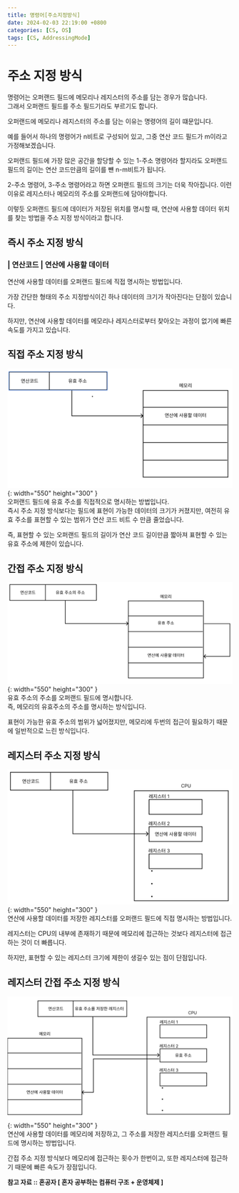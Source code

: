```yaml
---
title: 명령어[주소지정방식]
date: 2024-02-03 22:19:00 +0800
categories: [CS, OS]
tags: [CS, AddressingMode]
---
```

# 주소 지정 방식
 명령어는 오퍼랜드 필드에 메모리나 레지스터의 주소를 담는 경우가 많습니다.  
 그래서 오퍼랜드 필드를 주소 필드기라도 부르기도 합니다.  

 오퍼랜드에 메모리나 레지스터의 주소를 담는 이유는 명령어의 길이 떄문입니다.  

 예를 들어서 하나의 명령어가 n비트로 구성되어 있고, 그중 연산 코드 필드가 m이라고 가정해보겠습니다.  

 오퍼랜드 필드에 가장 많은 공간을 할당할 수 있는 1-주소 명령어라 할지라도 오퍼랜드 필드의 길이는 연산 코드만큼의 길이를 뺸 n-m비트가 됩니다.  

 2-주소 명령어, 3-주소 명령어라고 하면 오퍼랜드 필드의 크기는 더욱 작아집니다.
 이런 이유로 레지스터나 메모리의 주소를 오퍼랜드에 담아야합니다.  

 이렇듯 오퍼랜드 필드에 데이터가 저장된 위치를 명시할 때, 연산에 사용할 데이터 위치를 찾는 방법을 주소 지정 방식이라고 합니다.  

## 즉시 주소 지정 방식
### **| 연산코드 | 연산에 사용할 데이터**

 연산에 사용할 데이터를 오퍼랜드 필드에 직접 명시하는 방법입니다.  

 가장 간단한 형태의 주소 지정방식이긴 하나 데이터의 크기가 작아진다는 단점이 있습니다.  

 하지만, 연산에 사용할 데이터를 메모리나 레지스터로부터 찾아오는 과정이 없기에 빠른 속도를 가지고 있습니다.

## 직접 주소 지정 방식
 ![direct-addressing-mode](/assets/img/cs/direct-addressing-mode.png){: width="550" height="300" }<br/> 
 오퍼랜드 필드에 유효 주소를 직접적으로 명시하는 방법입니다.  
 즉시 주소 지정 방식보다는 필드에 표현이 가능한 데이터의 크기가 커졌지만, 여전히 유효 주소를 표현할 수 있는 범위가 연산 코드 비트 수 만큼 줄었습니다.  

 즉, 표현할 수 있는 오퍼랜드 필드의 길이가 연산 코드 길이만큼 짧아져 표현할 수 있는 유효 주소에 제한이 있습니다.

## 간접 주소 지정 방식
 ![indirect-addressing-mode](/assets/img/cs/indirect-addressing-mode.png){: width="550" height="300" }<br/>
 유효 주소의 주소를 오퍼랜드 필드에 명시합니다.  
 즉, 메모리의 유효주소의 주소를 명시하는 방식입니다.  

 표현이 가능한 유효 주소의 범위가 넓어졌지만, 메모리에 두번의 접근이 필요하기 때문에 일반적으로 느린 방식입니다.  

## 레지스터 주소 지정 방식
 ![register-addressing-mode](/assets/img/cs/register-addressing-mode.png){: width="550" height="300" }<br/>
 연산에 사용할 데이터를 저장한 레지스터를 오퍼랜드 필드에 직접 명시하는 방법입니다.  

 레지스터는 CPU의 내부에 존재하기 때문에 메모리에 접근하는 것보다 레지스터에 접근하는 것이 더 빠릅니다.  

 하지만, 표현할 수 있는 레지스터 크기에 제한이 생길수 있는 점이 단점입니다.  

## 레지스터 간접 주소 지정 방식
  ![register-addressing-mode](/assets/img/cs/register-indirect-addressing-mode.png){: width="550" height="300" }<br/>
  연산에 사용할 데이터를 메모리에 저장하고, 그 주소를 저장한 레지스터를 오퍼랜드 필드에 명시하는 방법입니다.  

  간접 주소 지정 방식보다 메모리에 접근하는 횟수가 한번이고, 또한 레지스터에 접근하기 때문에 빠른 속도가 장점입니다.  

**참고 자료 :: 혼공자 [ 혼자 공부하는 컴퓨터 구조 + 운영체제 ]**  